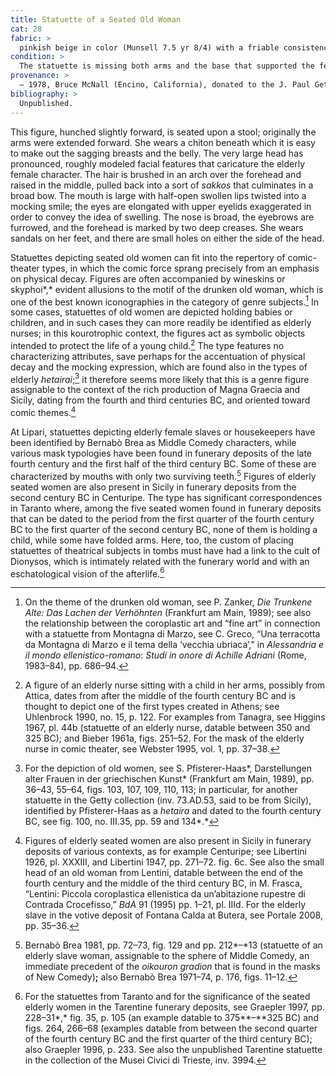 ```yaml
---
title: Statuette of a Seated Old Woman
cat: 28
fabric: >
  pinkish beige in color (Munsell 7.5 yr 8/4) with a friable consistency and small calcareous inclusions. Head and body were made with a mold; a number of details, such as the drapery, were retouched after molding. The back was merely sketched out; the interior is hollow.
condition: >
  The statuette is missing both arms and the base that supported the feet.
provenance: >
  – 1978, Bruce McNall (Encino, California), donated to the J. Paul Getty Museum, 1978.
bibliography: >
  Unpublished.
---
```

This figure, hunched slightly forward, is seated upon a stool;
originally the arms were extended forward. She wears a chiton beneath
which it is easy to make out the sagging breasts and the belly. The very
large head has pronounced, roughly modeled facial features that
caricature the elderly female character. The hair is brushed in an arch
over the forehead and raised in the middle, pulled back into a sort of
*sakkos* that culminates in a broad bow. The mouth is large with
half-open swollen lips twisted into a mocking smile; the eyes are
elongated with upper eyelids exaggerated in order to convey the idea of
swelling. The nose is broad, the eyebrows are furrowed, and the forehead
is marked by two deep creases. She wears sandals on her feet, and there
are small holes on either the side of the head.

Statuettes depicting seated old women can fit into the repertory of
comic-theater types, in which the comic force sprang precisely from an
emphasis on physical decay. Figures are often accompanied by wineskins
or skyphoi*,* evident allusions to the motif of the drunken old woman,
which is one of the best known iconographies in the category of genre
subjects.[^1] In some cases, statuettes of old women are depicted
holding babies or children, and in such cases they can more readily be
identified as elderly nurses; in this kourotrophic context, the figures
act as symbolic objects intended to protect the life of a young
child.[^2] The type features no characterizing attributes, save perhaps
for the accentuation of physical decay and the mocking expression, which
are found also in the types of elderly *hetairai*;[^3] it therefore
seems more likely that this is a genre figure assignable to the context
of the rich production of Magna Graecia and Sicily, dating from the
fourth and third centuries <span
class="smcaps">BC</span>, and oriented toward comic
themes.[^4]

At Lipari, statuettes depicting elderly female slaves or housekeepers
have been identified by Bernabò Brea as Middle Comedy characters, while
various mask typologies have been found in funerary deposits of the late
fourth century and the first half of the third century <span
class="smcaps">BC.</span> Some of these are
characterized by mouths with only two surviving teeth.[^5] Figures of
elderly seated women are also present in Sicily in funerary deposits
from the second century <span class="smcaps">BC</span>
in Centuripe. The type has significant correspondences in Taranto where,
among the five seated women found in funerary deposits that can be dated
to the period from the first quarter of the fourth century <span
class="smcaps">BC</span> to the first quarter of the
second century <span class="smcaps">BC</span>, none of
them is holding a child, while some have folded arms. Here, too, the
custom of placing statuettes of theatrical subjects in tombs must have
had a link to the cult of Dionysos, which is intimately related with the
funerary world and with an eschatological vision of the afterlife.[^6]

[^1]: On the theme of the drunken old woman, see P. Zanker, *Die
    Trunkene Alte: Das Lachen der Verhöhnten* (Frankfurt am Main, 1989);
    see also the relationship between the coroplastic art and “fine art”
    in connection with a statuette from Montagna di Marzo, see C. Greco,
    “Una terracotta da Montagna di Marzo e il tema della ‘vecchia
    ubriaca’,” in *Alessandria e il mondo ellenistico-romano*: *Studi in
    onore di Achille Adriani* (Rome, 1983–84), pp. 686–94.

[^2]: A figure of an elderly nurse sitting with a child in her arms,
    possibly from Attica, dates from after the middle of the fourth
    century <span class="smcaps">BC</span> and is
    thought to depict one of the first types created in Athens; see
    <span class="smcaps">Uhlenbrock</span> 1990, no.
    15, p. 122. For examples from Tanagra, see <span
    class="smcaps">Higgins</span> 1967, pl. 44b
    (statuette of an elderly nurse, datable between 350 and 325 <span
    class="smcaps">BC</span>); and <span
    class="smcaps">Bieber</span> 1961a, figs. 251–52.
    For the mask of the elderly nurse in comic theater, see <span
    class="smcaps">Webster</span> 1995, vol. 1, pp.
    37–38.

[^3]: For the depiction of old women, see S. Pfisterer-Haas*,
    Darstellungen alter Frauen in der griechischen Kunst* (Frankfurt am
    Main, 1989), pp. 36–43, 55–64, figs. 103, 107, 109, 110, 113; in
    particular, for another statuette in the Getty collection (inv.
    73.AD.53, said to be from Sicily), identified by Pfisterer-Haas as a
    *hetaira* and dated to the fourth century <span
    class="smcaps">BC</span>, see fig. 100, no.
    III.35, pp. 59 and 134*.*

[^4]: Figures of elderly seated women are also present in Sicily in
    funerary deposits of various contexts, as for example Centuripe; see
    <span class="smcaps">Libertini</span> 1926, pl.
    XXXIII, and <span class="smcaps">Libertini</span>
    1947, pp. 271–72. fig. 6c. See also the small head of an old woman
    from Lentini, datable between the end of the fourth century and the
    middle of the third century <span
    class="smcaps">BC</span>, in M. Frasca, “Lentini:
    Piccola coroplastica ellenistica da un’abitazione rupestre di
    Contrada Crocefisso,” *BdA* 91 (1995) pp. 1–21, pl. IIId. For the
    elderly slave in the votive deposit of Fontana Calda at Butera, see
    <span class="smcaps">Portale</span> 2008, pp.
    35–36.

[^5]: <span class="smcaps">Bernabò Brea</span> 1981,
    pp. 72–73, fig. 129 and pp. 212*–*13 (statuette of an elderly slave
    woman, assignable to the sphere of Middle Comedy, an immediate
    precedent of the *oikouron gradion* that is found in the masks of
    New Comedy)**;** also <span class="smcaps">Bernabò
    Brea</span> 1971–74, p. 176, figs. 11–12.

[^6]: For the statuettes from Taranto and for the significance of the
    seated elderly women in the Tarentine funerary deposits, see <span
    class="smcaps">Graepler</span> 1997, pp. 228–31*,*
    fig. 35, p. 105 (an example datable to 375**–**325 <span
    class="smcaps">BC</span>) and figs. 264, 266–68
    (examples datable from between the second quarter of the fourth
    century <span class="smcaps">BC</span> and the
    first quarter of the third century <span
    class="smcaps">BC</span>); also <span
    class="smcaps">Graepler</span> <span
    class="smcaps">1996</span>, p. 233. See also the
    unpublished Tarentine statuette in the collection of the Musei
    Civici di Trieste, inv. 3994.

